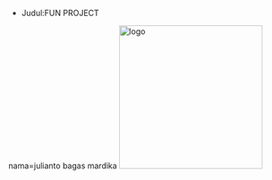 * Judul:FUN PROJECT

nama=julianto bagas mardika
<img width="256" height="256" alt="logo" src="https://github.com/user-attachments/assets/739234c1-a210-43f9-a342-0c974ab8d7b4" />
